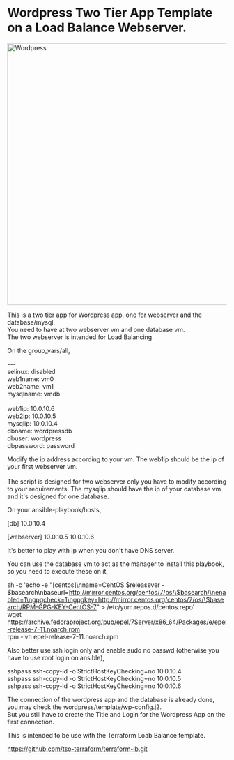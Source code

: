 # Wordpress Two Tier App Template on a Load Balance Webserver.

<img alt="Wordpress" src="https://raw.githubusercontent.com/tso-ansible/wordpress/master/wordpress.jpg" width="600px">


This is a two tier app for Wordpress app, one for webserver and the database/mysql.<br>
You need to have at two webserver vm and one database vm.<br>
The two webserver is intended for Load Balancing.<br>

On the group_vars/all,<br>

---<br>
selinux: disabled<br>
web1name: vm0<br>
web2name: vm1<br>
mysqlname: vmdb<br>      
web1ip: 10.0.10.6<br>
web2ip: 10.0.10.5<br>
mysqlip: 10.0.10.4<br>
dbname: wordpressdb<br>
dbuser: wordpress<br>
dbpassword: password<br>

Modify the ip address according to your vm.  The web1ip should be the ip of your first webserver vm.<br>  
The script is designed for two webserver only you have to modify according to your requirements.
The mysqlip should have the ip of your database vm and it's designed for one database.<br>

On your ansible-playbook/hosts,

[db]
10.0.10.4

[webserver]
10.0.10.5
10.0.10.6

It's better to play with ip when you don't have DNS server.

You can use the database vm to act as the manager to install this playbook, so you need to execute these on it,<br>

sh -c 'echo -e "[centos]\nname=CentOS $releasever - $basearch\nbaseurl=http://mirror.centos.org/centos/7/os/\$basearch/\nenabled=1\ngpgcheck=1\ngpgkey=http://mirror.centos.org/centos/7/os/\$basearch/RPM-GPG-KEY-CentOS-7" > /etc/yum.repos.d/centos.repo'<br>
wget https://archive.fedoraproject.org/pub/epel/7Server/x86_64/Packages/e/epel-release-7-11.noarch.rpm<br>
rpm -ivh epel-release-7-11.noarch.rpm<br>

Also better use ssh login only and enable sudo no passwd (otherwise you have to use root login on ansible),<br>

sshpass ssh-copy-id -o StrictHostKeyChecking=no 10.0.10.4<br>
sshpass ssh-copy-id -o StrictHostKeyChecking=no 10.0.10.5<br>
sshpass ssh-copy-id -o StrictHostKeyChecking=no 10.0.10.6<br>

The connection of the wordpress app and the database is already done, you may check the wordpress/template/wp-config.j2.<br>
But you still have to create the Title and Login for the Wordpress App on the first connection.<br>

This is intended to be use with the Terraform Loab Balance template.

https://github.com/tso-terraform/terraform-lb.git
